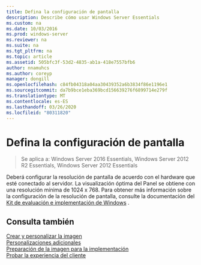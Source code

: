 ```yaml
---
title: Defina la configuración de pantalla
description: Describe cómo usar Windows Server Essentials
ms.custom: na
ms.date: 10/03/2016
ms.prod: windows-server
ms.reviewer: na
ms.suite: na
ms.tgt_pltfrm: na
ms.topic: article
ms.assetid: 505bfc3f-53d2-4835-ab1a-418e7557bfb6
author: nnamuhcs
ms.author: coreyp
manager: dongill
ms.openlocfilehash: c84fb04318a04aa30439352a6b3834f86e1196e1
ms.sourcegitcommit: da7b9bce1eba369bcd156639276f6899714e279f
ms.translationtype: MT
ms.contentlocale: es-ES
ms.lasthandoff: 03/26/2020
ms.locfileid: "80311820"
---
```

# <a name="define-display-settings"></a>Defina la configuración de pantalla

>Se aplica a: Windows Server 2016 Essentials, Windows Server 2012 R2 Essentials, Windows Server 2012 Essentials

Deberá configurar la resolución de pantalla de acuerdo con el hardware que esté conectado al servidor. La visualización óptima del Panel se obtiene con una resolución mínima de 1024 x 768. Para obtener más información sobre la configuración de la resolución de pantalla, consulte la documentación del [Kit de evaluación e implementación de Windows](https://go.microsoft.com/fwlink/?LinkId=248694) .  
  
## <a name="see-also"></a>Consulta también  
 [Crear y personalizar la imagen](Creating-and-Customizing-the-Image.md)   
 [Personalizaciones adicionales](Additional-Customizations.md)   
 [Preparación de la imagen para la implementación](Preparing-the-Image-for-Deployment.md)   
 [Probar la experiencia del cliente](Testing-the-Customer-Experience.md)